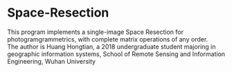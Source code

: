 # Space-Resection
This program implements a single-image Space Resection for photogramgrammetrics, with complete matrix operations of any order.<br>
The author is Huang Hongtian, a 2018 undergraduate student majoring in geographic information systems, School of Remote Sensing and Information Engineering, Wuhan University
